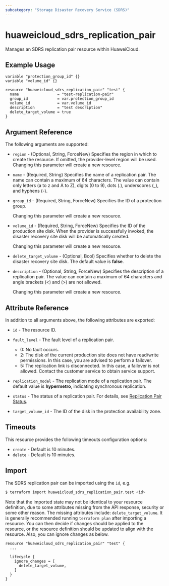 ```yaml
---
subcategory: "Storage Disaster Recovery Service (SDRS)"
---
```


# huaweicloud_sdrs_replication_pair

Manages an SDRS replication pair resource within HuaweiCloud.

## Example Usage

```hcl
variable "protection_group_id" {}
variable "volume_id" {}

resource "huaweicloud_sdrs_replication_pair" "test" {
  name                 = "test-replication-pair"
  group_id             = var.protection_group_id
  volume_id            = var.volume_id
  description          = "test description"
  delete_target_volume = true
}
```

## Argument Reference

The following arguments are supported:

* `region` - (Optional, String, ForceNew) Specifies the region in which to create the resource.
  If omitted, the provider-level region will be used. Changing this parameter will create a new resource.

* `name` - (Required, String) Specifies the name of a replication pair. The name can contain a maximum of 64 characters.
  The value can contain only letters (a to z and A to Z), digits (0 to 9), dots (.), underscores (_), and hyphens (-).

* `group_id` - (Required, String, ForceNew) Specifies the ID of a protection group.

  Changing this parameter will create a new resource.

* `volume_id` - (Required, String, ForceNew) Specifies the ID of the production site disk.
  When the provider is successfully invoked, the disaster recovery site disk will be automatically created.

  Changing this parameter will create a new resource.

* `delete_target_volume` - (Optional, Bool) Specifies whether to delete the disaster recovery site disk.
  The default value is **false**.

* `description` - (Optional, String, ForceNew) Specifies the description of a replication pair. The value can contain
  a maximum of 64 characters and angle brackets (<) and (>) are not allowed.

  Changing this parameter will create a new resource.

## Attribute Reference

In addition to all arguments above, the following attributes are exported:

* `id` - The resource ID.

* `fault_level` - The fault level of a replication pair.
  + 0: No fault occurs.
  + 2: The disk of the current production site does not have read/write permissions. In this case, you are advised to
  perform a failover.
  + 5: The replication link is disconnected. In this case, a failover is not allowed. Contact the customer service to
  obtain service support.

* `replication_model` - The replication mode of a replication pair. The default value is **hypermetro**,
  indicating synchronous replication.

* `status` - The status of a replication pair. For details,
  see [Replication Pair Status](https://support.huaweicloud.com/intl/en-us/api-sdrs/en-us_topic_0126152932.html).

* `target_volume_id` - The ID of the disk in the protection availability zone.

## Timeouts

This resource provides the following timeouts configuration options:

* `create` - Default is 10 minutes.
* `delete` - Default is 10 minutes.

## Import

The SDRS replication pair can be imported using the `id`, e.g.

```bash
$ terraform import huaweicloud_sdrs_replication_pair.test <id>
```

Note that the imported state may not be identical to your resource definition, due to some attributes missing from the
API response, security or some other reason. The missing attributes include: `delete_target_volume`.
It is generally recommended running `terraform plan` after importing a resource.
You can then decide if changes should be applied to the resource, or the resource definition should be updated to align
with the resource. Also, you can ignore changes as below.

```
resource "huaweicloud_sdrs_replication_pair" "test" {
  ...
  
  lifecycle {
    ignore_changes = [
      delete_target_volume,
    ]
  }
}
```
